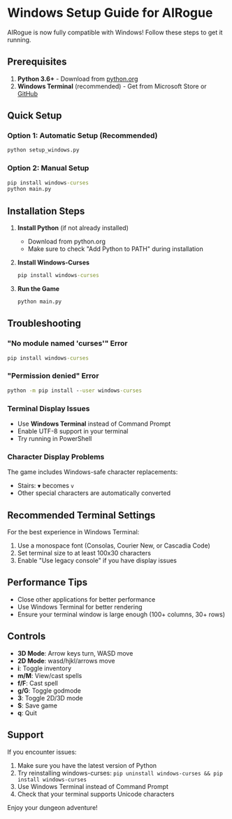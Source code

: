 # Windows Setup Guide for AIRogue

AIRogue is now fully compatible with Windows! Follow these steps to get it running.

## Prerequisites

1. **Python 3.6+** - Download from [python.org](https://www.python.org/downloads/)
2. **Windows Terminal** (recommended) - Get from Microsoft Store or [GitHub](https://github.com/microsoft/terminal)

## Quick Setup

### Option 1: Automatic Setup (Recommended)
```cmd
python setup_windows.py
```

### Option 2: Manual Setup
```cmd
pip install windows-curses
python main.py
```

## Installation Steps

1. **Install Python** (if not already installed)
   - Download from python.org
   - Make sure to check "Add Python to PATH" during installation

2. **Install Windows-Curses**
   ```cmd
   pip install windows-curses
   ```

3. **Run the Game**
   ```cmd
   python main.py
   ```

## Troubleshooting

### "No module named 'curses'" Error
```cmd
pip install windows-curses
```

### "Permission denied" Error
```cmd
python -m pip install --user windows-curses
```

### Terminal Display Issues
- Use **Windows Terminal** instead of Command Prompt
- Enable UTF-8 support in your terminal
- Try running in PowerShell

### Character Display Problems
The game includes Windows-safe character replacements:
- Stairs: `▼` becomes `v`
- Other special characters are automatically converted

## Recommended Terminal Settings

For the best experience in Windows Terminal:
1. Use a monospace font (Consolas, Courier New, or Cascadia Code)
2. Set terminal size to at least 100x30 characters
3. Enable "Use legacy console" if you have display issues

## Performance Tips

- Close other applications for better performance
- Use Windows Terminal for better rendering
- Ensure your terminal window is large enough (100+ columns, 30+ rows)

## Controls

- **3D Mode**: Arrow keys turn, WASD move
- **2D Mode**: wasd/hjkl/arrows move
- **i**: Toggle inventory
- **m/M**: View/cast spells
- **f/F**: Cast spell
- **g/G**: Toggle godmode
- **3**: Toggle 2D/3D mode
- **S**: Save game
- **q**: Quit

## Support

If you encounter issues:
1. Make sure you have the latest version of Python
2. Try reinstalling windows-curses: `pip uninstall windows-curses && pip install windows-curses`
3. Use Windows Terminal instead of Command Prompt
4. Check that your terminal supports Unicode characters

Enjoy your dungeon adventure!